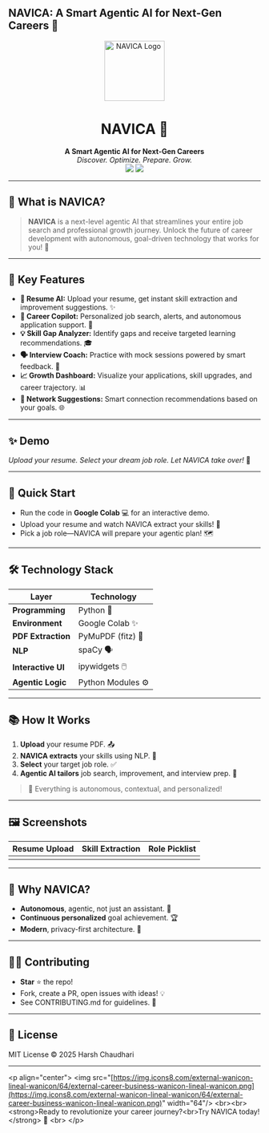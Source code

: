 ## NAVICA: A Smart Agentic AI for Next-Gen Careers 🚀

<p align="center">
<img src="https://img.icons8.com/bubbles/100/000000/artificial-intelligence.png" alt="NAVICA Logo" width="120"/>
<h1 align="center">NAVICA 🚀</h1>
<p align="center">
<strong>A Smart Agentic AI for Next-Gen Careers</strong><br>
<em>Discover. Optimize. Prepare. Grow.</em>
<br>
<img src="https://img.shields.io/badge/Age-2025-blue?style=for-the-badge" />
<img src="https://img.shields.io/github/stars/Harshh212/Navica?style=for-the-badge" />
</p>
</p>

-----

## 🌟 What is NAVICA?

> **NAVICA** is a next-level agentic AI that streamlines your entire job search and professional growth journey. Unlock the future of career development with autonomous, goal-driven technology that works for you\! 🤖

-----

## 🎯 Key Features

  - **📑 Resume AI:** Upload your resume, get instant skill extraction and improvement suggestions. ✨
  - **🧭 Career Copilot:** Personalized job search, alerts, and autonomous application support. 💼
  - **💡 Skill Gap Analyzer:** Identify gaps and receive targeted learning recommendations. 🎓
  - **🗣️ Interview Coach:** Practice with mock sessions powered by smart feedback. 🎤
  - **📈 Growth Dashboard:** Visualize your applications, skill upgrades, and career trajectory. 📊
  - **🤝 Network Suggestions:** Smart connection recommendations based on your goals. 🌐

-----

## ✨ Demo

*Upload your resume. Select your dream job role. Let NAVICA take over\!* 🚀

-----

## 🚦 Quick Start

  - Run the code in **Google Colab** 💻 for an interactive demo.
  - Upload your resume and watch NAVICA extract your skills\! 🧠
  - Pick a job role—NAVICA will prepare your agentic plan\! 🗺️

-----

## 🛠️ Technology Stack

| Layer | Technology |
|---|---|
| **Programming** | Python 🐍 |
| **Environment** | Google Colab ✨ |
| **PDF Extraction** | PyMuPDF (fitz) 📄 |
| **NLP** | spaCy 🗣️ |
| **Interactive UI** | ipywidgets 🖱️ |
| **Agentic Logic** | Python Modules ⚙️ |

-----

## 📚 How It Works

1.  **Upload** your resume PDF. 📤
2.  **NAVICA extracts** your skills using NLP. 🧐
3.  **Select** your target job role. ✅
4.  **Agentic AI tailors** job search, improvement, and interview prep. 🎯

> 🦾 Everything is autonomous, contextual, and personalized\!

-----

## 🖼️ Screenshots

| Resume Upload | Skill Extraction | Role Picklist |
|---|---|---|
|  |  |  |

-----

## 🤔 Why NAVICA?

  - **Autonomous**, agentic, not just an assistant. 🤖
  - **Continuous personalized** goal achievement. 🏆
  - **Modern**, privacy-first architecture. 🔐

-----

## 🧑‍💻 Contributing

  - **Star** ⭐ the repo\!
  - Fork, create a PR, open issues with ideas\! 💡
  - See CONTRIBUTING.md for guidelines. 🤝

-----

## 📄 License

MIT License © 2025 Harsh Chaudhari

-----

\<p align="center"\>
\<img src="[https://img.icons8.com/external-wanicon-lineal-wanicon/64/external-career-business-wanicon-lineal-wanicon.png](https://img.icons8.com/external-wanicon-lineal-wanicon/64/external-career-business-wanicon-lineal-wanicon.png)" width="64"/\>
\<br\>\<br\>
\<strong\>Ready to revolutionize your career journey?\<br\>Try NAVICA today\!\</strong\> 🚀
\<br\>
\</p\>
